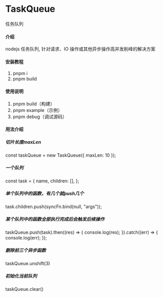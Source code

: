 # TaskQueue

任务队列

#### 介绍

nodejs 任务队列, 针对请求、IO 操作或其他异步操作高并发削峰的解决方案

#### 安装教程

1.  pnpm i
2.  pnpm build

#### 使用说明

1.  pnpm build（构建）
2.  pnpm example（示例）
3.  pnpm debug（调试源码）

#### 用法介绍

##### 切片长度maxLen

const taskQueue = new TaskQueue({ maxLen: 10 });

##### 一个队列
const task = {
    name,
    children: [],
};

##### 单个队列中的函数，有几个就push几个
task.children.push(syncFn.bind(null, "args"));

##### 某个队列中的函数全部执行完成后会触发后续操作
taskQueue.push(task).then((res) => {
    console.log(res);
}).catch((err) => {
    console.log(err);
});

##### 删除前三个异步函数
taskQueue.unshift(3)

##### 初始化当前队列
taskQueue.clear()